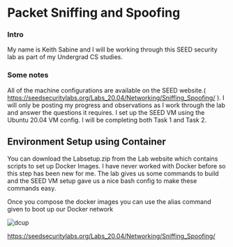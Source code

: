 
# Packet Sniffing and Spoofing


### Intro

My name is Keith Sabine and I will be working through this SEED security lab as
part of my Undergrad CS studies. 

### Some notes

All of the machine configurations are available on the SEED website.( https://seedsecuritylabs.org/Labs_20.04/Networking/Sniffing_Spoofing/ ). I will only be posting my progress and observations as I work through the lab and answer the questions it requires. I set up the SEED VM using the Ubuntu 20.04 VM config. I will be completing both Task 1 and Task 2.


Environment Setup using Container
----------------------------------
You can download the Labsetup.zip from the Lab website which contains scripts to set up Docker Images. I have never worked with Docker before so this step has been new for me. The lab gives us some commands to build and the SEED VM setup gave us a nice bash config to make these commands easy.

Once you compose the docker images you can use the alias command given to boot up our Docker network

![dcup](/img/dockerstart.png)

 


https://seedsecuritylabs.org/Labs_20.04/Networking/Sniffing_Spoofing/
